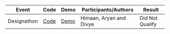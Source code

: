 | Event | Code | Demo | Participants/Authors | Result |
| --- | --- | --- | --- | -- |
| Designathon  | [Code](https://github.com/BVNCodeTech/2020-exun/tree/master/Designathon) | [Demo](https://bvncodetech.github.io/2020-exun/Designathon/Web%20Design/WEB.html) | Himaan, Aryan and Divye | Did Not Qualify |
